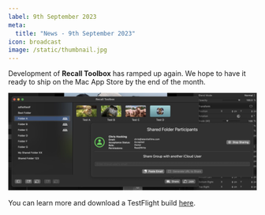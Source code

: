 ```yaml
---
label: 9th September 2023
meta:
  title: "News - 9th September 2023"
icon: broadcast
image: /static/thumbnail.jpg
---
```


Development of **Recall Toolbox** has ramped up again. We hope to have it ready to ship on the Mac App Store by the end of the month.

![](/static/recall-toolbox-sep-2023.jpg)

You can learn more and download a TestFlight build [here](https://recalltoolbox.fcp.cafe).